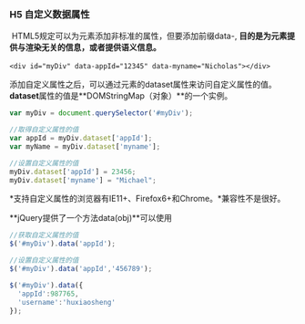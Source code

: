 ### H5 自定义数据属性

​	HTML5规定可以为元素添加非标准的属性，但要添加前缀data-, **目的是为元素提供与渲染无关的信息，或者提供语义信息。**

​	`<div id="myDiv" data-appId="12345" data-myname="Nicholas"></div>`

​	添加自定义属性之后，可以通过元素的dataset属性来访问自定义属性的值。**dataset**属性的值是**DOMStringMap（对象）**的一个实例。

```javascript
var myDiv = document.querySelector('#myDiv');

//取得自定义属性的值
var appId = myDiv.dataset['appId'];
var myName = myDiv.dataset['myname'];

//设置自定义属性的值
myDiv.dataset['appId'] = 23456;
myDiv.dataset['myname'] = "Michael";
```

*支持自定义属性的浏览器有IE11+、Firefox6+和Chrome。*兼容性不是很好。



**jQuery提供了一个方法data(obj)**可以使用

```javascript
//获取自定义属性的值
$('#myDiv').data('appId');

//设置自定义属性的值
$('#myDiv').data('appId','456789');

$('#myDiv').data({
  'appId':987765,
  'username':'huxiaosheng'
});

```

